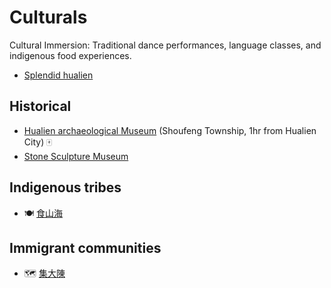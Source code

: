 # Culturals

Cultural Immersion: Traditional dance performances, language classes, and indigenous food experiences.

- [Splendid hualien](https://tour-hualien.hl.gov.tw/en/TourList.aspx?n=169&sms=12369)

## Historical

- [Hualien archaeological Museum](https://hlam.hccc.gov.tw/) (Shoufeng Township, 1hr from Hualien City) 🀄
- [Stone Sculpture Museum](https://stone.hccc.gov.tw/en-us/Home)

## Indigenous tribes

- 🍽️ [食山海](https://www.homehualien.com/single-post/taiwancmo_hualien)

## Immigrant communities

- 🗺️ [集大陳](https://smiletaiwan.cw.com.tw/article/6763)
